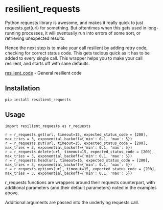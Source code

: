 # resilient_requests
 
Python requests library is awesome, and makes it really quick to just requests.get(url) for something. But oftentimes when this gets used in long-running processes, it will eventually run into errors of some sort, or retrieving unexpected results.

Hence the next step is to make your call resilient by adding retry code, checking for correct status code. This gets tedious quick as it has to be added to every single call. This wrapper helps you to make your call resilient, and starts off with sane defaults.

[resilient_code](https://github.com/actushumanus/resilient_code) - General resilient code

## Installation

```
pip install resilient_requests
```

## Usage

```
import resilient_requests as r_requests

r = r_requests.get(url, timeout=15, expected_status_code = [200], max_tries = 3, exponential_backoff={'min': 0.1, 'max': 5})
r = r_requests.put(url, timeout=15, expected_status_code = [200], max_tries = 3, exponential_backoff={'min': 0.1, 'max': 5})
r = r_requests.delete(url, timeout=15, expected_status_code = [200], max_tries = 3, exponential_backoff={'min': 0.1, 'max': 5})
r = r_requests.head(url, timeout=15, expected_status_code = [200], max_tries = 3, exponential_backoff={'min': 0.1, 'max': 5})
r = r_requests.options(url, timeout=15, expected_status_code = [200], max_tries = 3, exponential_backoff={'min': 0.1, 'max': 5})

```

r_requests functions are wrappers around their requests counterpart, with additional parameters (and their default parameters) noted in the examples above.

Additional arguments are passed into the underlying requests call.